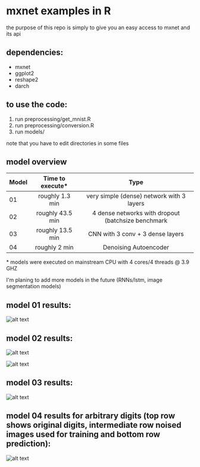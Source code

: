 # mxnet examples in R 
the purpose of this repo is simply to give you an easy access to mxnet and its api

## dependencies:

* mxnet
* ggplot2
* reshape2
* darch

## to use the code:

1. run preprocessing/get_mnist.R
2. run preprocessing/conversion.R
3. run models/

note that you have to edit directories in some files

## model overview

| Model         | Time to execute*    | Type                                                |
| ------------- |:-------------------:|:---------------------------------------------------:|
| 01            | roughly 1.3 min     | very simple (dense) network with 3 layers           |
| 02            | roughly 43.5 min    | 4 dense networks with dropout (batchsize benchmark  |
| 03            | roughly 13.5 min    | CNN with 3 conv + 3 dense layers                    | 
| 04		| roughly 2 min	      | Denoising Autoencoder				    |

\* models were executed on mainstream CPU with 4 cores/4 threads @ 3.9 GHZ

I'm planing to add more models in the future (RNNs/lstm, image segmentation models)

## model 01 results:

![alt text](https://github.com/NiklasDL/mxnet-tutorials-in-R/blob/master/results/simpleNetErrors.png?raw=true)

## model 02 results:

![alt text](https://github.com/NiklasDL/mxnet-tutorials-in-R/blob/master/results/deepNetTrainError.png?raw=true)

![alt text](https://github.com/NiklasDL/mxnet-tutorials-in-R/blob/master/results/deepNetTestError.png?raw=true)

## model 03 results:

![alt text](https://github.com/NiklasDL/mxnet-tutorials-in-R/blob/master/results/cnnError.png?raw=true)

## model 04 results for arbitrary digits (top row shows original digits, intermediate row noised images used for training and bottom row prediction):

![alt text](https://github.com/NiklasDL/mxnet-tutorials-in-R/blob/master/results/denoising_autoencoder.png?raw=true)